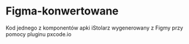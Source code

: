 # Figma-konwertowane
Kod jednego z komponentów apki iStolarz wygenerowany z Figmy przy pomocy pluginu pxcode.io 
